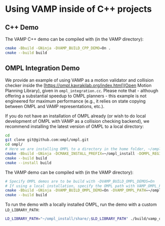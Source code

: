 # Using VAMP inside of C++ projects

## C++ Demo

The VAMP C++ demo can be compiled with (in the VAMP directory):
```bash
cmake -Bbuild -GNinja -DVAMP_BUILD_CPP_DEMO=On .
cmake --build build
```

## OMPL Integration Demo

We provide an example of using VAMP as a motion validator and collision checker inside the [https://ompl.kavrakilab.org/index.html](Open Motion Planning Library), given in `ompl_integration.cc`. Please note that - although offering a substantial speedup to OMPL planners - this example is not engineered for maximum performance (e.g., it relies on state copying between OMPL and VAMP representations, etc.).

If you do not have an installation of OMPL already (or wish to do local development of OMPL with VAMP as a collision checking backend), we recommend installing the latest version of OMPL to a local directory:
```bash
cd
git clone git@github.com:ompl/ompl.git
cd ompl/
# Here we are installing OMPL to a directory in the home folder, ~/ompl_install
cmake -Bbuild -GNinja -DCMAKE_INSTALL_PREFIX=~/ompl_install -DOMPL_REGISTRATION=Off -DOMPL_BUILD_DEMOS=Off -DOMPL_BUILD_TESTS=Off .
cmake --build build
cmake --install build
```

The VAMP demo can be compiled with (in the VAMP directory):
```bash
# Specify OMPL demos are to be build with -DVAMP_BUILD_OMPL_DEMOS=On
# If using a local installation, specify the OMPL path with VAMP_OMPL_PATH
cmake -Bbuild -GNinja -DVAMP_BUILD_OMPL_DEMO=On -DVAMP_OMPL_PATH=~/ompl_install .
cmake --build build
```

To run the demo with a locally installed OMPL, run the demo with a custom `LD_LIBRARY_PATH`:
```bash
LD_LIBRARY_PATH="~/ompl_install/share/;$LD_LIBRARY_PATH" ./build/vamp_ompl_integration
```
